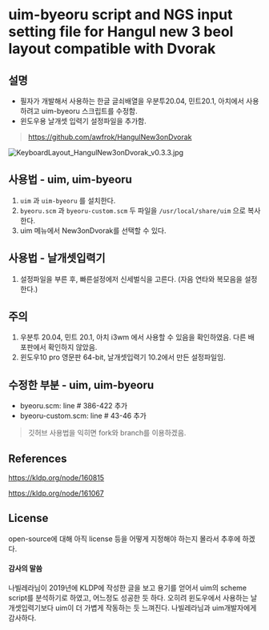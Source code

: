 # uim-byeoru script and NGS input setting file for Hangul new 3 beol layout compatible with Dvorak



 ## 설명

- 필자가 개발해서 사용하는 한글 글쇠배열을 우분투20.04, 민트20.1, 아치에서 사용하려고 uim-byeoru 스크립트를 수정함. 
- 윈도우용 날개셋 입력기 설정파일을 추가함.

> https://github.com/awfrok/HangulNew3onDvorak

![KeyboardLayout_HangulNew3onDvorak_v0.3.3.jpg](https://github.com/awfrok/HangulNew3onDvorak/raw/master/KeyboardLayout_HangulNew3onDvorak_v0.3.3.jpg?raw=true)

## 사용법 - uim, uim-byeoru

1. `uim` 과 `uim-byeoru` 를 설치한다.
2. `byeoru.scm` 과 `byeoru-custom.scm` 두 파일을 `/usr/local/share/uim` 으로 복사한다.
3. uim 메뉴에서 New3onDvorak를 선택할 수 있다.



## 사용법 - 날개셋입력기

1. 설정파일을 부른 후, 빠른설정에저 신세벌식을 고른다. (자음 연타와 복모음을 설정한다.)



## 주의

1. 우분투 20.04, 민트 20.1, 아치 i3wm 에서 사용할 수 있음을 확인하였음. 다른 배포판에서 확인하지 않았음.
2. 윈도우10 pro 영문판 64-bit, 날개셋입력기 10.2에서 만든 설정파일임.



 ## 수정한 부분 - uim, uim-byeoru

- byeoru.scm: line # 386-422 추가
- byeoru-custom.scm: line # 43-46 추가

> 깃허브 사용법을 익히면 fork와 branch를 이용하겠음.



## References

https://kldp.org/node/160815

https://kldp.org/node/161067



## License

open-source에 대해 아직 license 등을 어떻게 지정해야 하는지 몰라서 추후에 하겠다.



#### 감사의 말씀

나빌레라님이 2019년에 KLDP에 작성한 글을 보고 용기를 얻어서 uim의 scheme script를 분석하기로 하였고, 어느정도 성공한 듯 하다. 오히려 윈도우에서 사용하는 날개셋입력기보다 uim이 더 가볍게 작동하는 듯 느껴진다. 나빌레라님과 uim개발자에게 감사하다.



